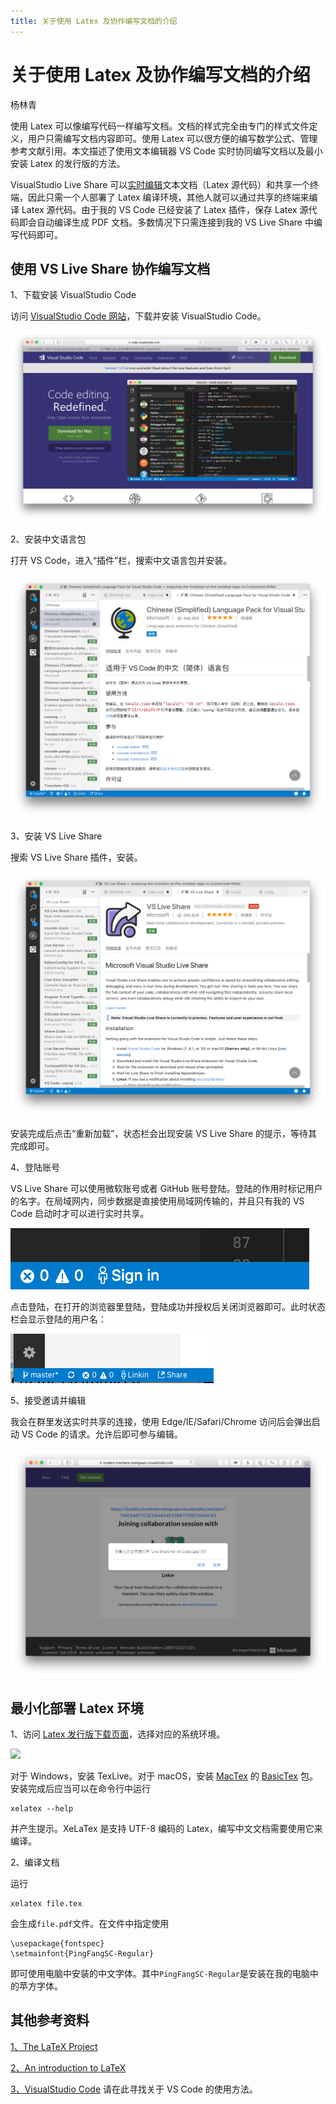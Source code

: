```yaml
---
title: 关于使用 Latex 及协作编写文档的介绍
---
```

# 关于使用 Latex 及协作编写文档的介绍

杨林青

使用 Latex 可以像编写代码一样编写文档。文档的样式完全由专门的样式文件定义，用户只需编写文档内容即可。使用 Latex 可以很方便的编写数学公式、管理参考文献引用。本文描述了使用文本编辑器 VS Code 实时协同编写文档以及最小安装 Latex 的发行版的方法。

VisualStudio Live Share 可以[实时编辑](https://www.visualstudio.com/zh-hans/services/live-share)文本文档（Latex 源代码）和共享一个终端，因此只需一个人部署了 Latex 编译环境，其他人就可以通过共享的终端来编译 Latex 源代码。由于我的 VS Code 已经安装了 Latex 插件，保存 Latex 源代码即会自动编译生成 PDF 文档。多数情况下只需连接到我的 VS Live Share 中编写代码即可。

## 使用 VS Live Share 协作编写文档

1、下载安装 VisualStudio Code

访问 [VisualStudio Code 网站](https://code.visualstudio.com)，下载并安装 VisualStudio Code。

![](img/1.png)

2、安装中文语言包

打开 VS Code，进入“插件”栏，搜索中文语言包并安装。

![](img/2.png)

3、安装 VS Live Share

搜索 VS Live Share 插件，安装。

![](img/3.png)

安装完成后点击“重新加载”，状态栏会出现安装 VS Live Share 的提示，等待其完成即可。

4、登陆账号

VS Live Share 可以使用微软账号或者 GitHub 账号登陆。登陆的作用时标记用户的名字。在局域网内，同步数据是直接使用局域网传输的，并且只有我的 VS Code 启动时才可以进行实时共享。

![](img/4.png)

点击登陆，在打开的浏览器里登陆，登陆成功并授权后关闭浏览器即可。此时状态栏会显示登陆的用户名：

![](img/5.png)

5、接受邀请并编辑

我会在群里发送实时共享的连接，使用 Edge/IE/Safari/Chrome 访问后会弹出启动 VS Code 的请求。允许后即可参与编辑。

![](img/6.png)

## 最小化部署 Latex 环境

1、访问 [Latex 发行版下载页面](https://www.latex-project.org/get/)，选择对应的系统环境。

![](img/7.png)

对于 Windows，安装 TexLive。对于 macOS，安装 [MacTex](http://www.tug.org/mactex/index.html) 的 [BasicTex](http://www.tug.org/mactex/morepackages.html) 包。安装完成后应当可以在命令行中运行
```
xelatex --help
```
并产生提示。XeLaTex 是支持 UTF-8 编码的 Latex，编写中文文档需要使用它来编译。

2、编译文档

运行
```
xelatex file.tex
```
会生成`file.pdf`文件。在文件中指定使用
```
\usepackage{fontspec}
\setmainfont{PingFangSC-Regular}
```
即可使用电脑中安装的中文字体。其中`PingFangSC-Regular`是安装在我的电脑中的苹方字体。

## 其他参考资料

[1、The LaTeX Project](https://www.latex-project.org)

[2、An introduction to LaTeX](https://www.latex-project.org/about/)

[3、VisualStudio Code](https://code.visualstudio.com) 请在此寻找关于 VS Code 的使用方法。

